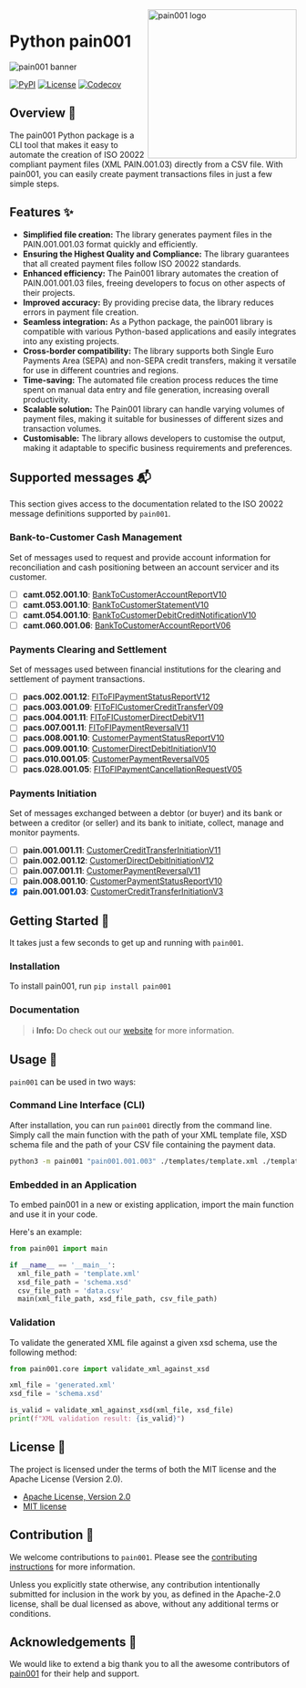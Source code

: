 <!-- markdownlint-disable MD033 MD041 -->

<img src="https://kura.pro/pain001/images/logos/pain001.svg" alt="pain001 logo" width="261" align="right" />

<!-- markdownlint-enable MD033 MD041 -->

# Python pain001

![pain001 banner][banner]

[![PyPI][pypi-badge]][3] [![License][license-badge]][1] [![Codecov][codecov-badge]][6]

## Overview 📖

The pain001 Python package is a CLI tool that makes it easy to automate
the creation of ISO 20022 compliant payment files (XML PAIN.001.03)
directly from a CSV file. With pain001, you can easily create payment
transactions files in just a few simple steps.

## Features ✨

- **Simplified file creation:** The library generates payment files in
  the PAIN.001.001.03 format quickly and efficiently.
- **Ensuring the Highest Quality and Compliance:** The library
  guarantees that all created payment files follow ISO 20022 standards.
- **Enhanced efficiency:** The Pain001 library automates the creation of
  PAIN.001.001.03 files, freeing developers to focus on other aspects of
  their projects.
- **Improved accuracy:** By providing precise data, the library reduces
  errors in payment file creation.
- **Seamless integration:** As a Python package, the pain001 library is
  compatible with various Python-based applications and easily
  integrates into any existing projects.
- **Cross-border compatibility:** The library supports both Single Euro
  Payments Area (SEPA) and non-SEPA credit transfers, making it
  versatile for use in different countries and regions.
- **Time-saving:** The automated file creation process reduces the time
  spent on manual data entry and file generation, increasing overall
  productivity.
- **Scalable solution:** The Pain001 library can handle varying volumes
  of payment files, making it suitable for businesses of different sizes
  and transaction volumes.
- **Customisable:** The library allows developers to customise the
  output, making it adaptable to specific business requirements and
  preferences.

## Supported messages 📬

This section gives access to the documentation related to the ISO 20022
message definitions supported by `pain001`.

### Bank-to-Customer Cash Management

Set of messages used to request and provide account information for
reconciliation and cash positioning between an account servicer and its
customer.

- [ ] **camt.052.001.10**: [BankToCustomerAccountReportV10][10]
- [ ] **camt.053.001.10**: [BankToCustomerStatementV10][11]
- [ ] **camt.054.001.10**: [BankToCustomerDebitCreditNotificationV10][12]
- [ ] **camt.060.001.06**: [BankToCustomerAccountReportV06][13]

### Payments Clearing and Settlement

Set of messages used between financial institutions for the clearing and
settlement of payment transactions.

- [ ] **pacs.002.001.12**: [FIToFIPaymentStatusReportV12][14]
- [ ] **pacs.003.001.09**: [FIToFICustomerCreditTransferV09][15]
- [ ] **pacs.004.001.11**: [FIToFICustomerDirectDebitV11][16]
- [ ] **pacs.007.001.11**: [FIToFIPaymentReversalV11][17]
- [ ] **pacs.008.001.10**: [CustomerPaymentStatusReportV10][18]
- [ ] **pacs.009.001.10**: [CustomerDirectDebitInitiationV10][19]
- [ ] **pacs.010.001.05**: [CustomerPaymentReversalV05][20]
- [ ] **pacs.028.001.05**: [FIToFIPaymentCancellationRequestV05][21]

### Payments Initiation

Set of messages exchanged between a debtor (or buyer) and its bank or
between a creditor (or seller) and its bank to initiate, collect, manage
and monitor payments.

- [ ] **pain.001.001.11**: [CustomerCreditTransferInitiationV11][22]
- [ ] **pain.002.001.12**: [CustomerDirectDebitInitiationV12][23]
- [ ] **pain.007.001.11**: [CustomerPaymentReversalV11][24]
- [ ] **pain.008.001.10**: [CustomerPaymentStatusReportV10][25]
- [x] **pain.001.001.03**: [CustomerCreditTransferInitiationV3][26]

## Getting Started 🚀

It takes just a few seconds to get up and running with `pain001`.

### Installation

To install pain001, run `pip install pain001`

### Documentation

> ℹ️ **Info:** Do check out our [website][0] for more information.

## Usage 📖

`pain001` can be used in two ways:

### Command Line Interface (CLI)

After installation, you can run `pain001` directly from the command
line. Simply call the main function with the path of your XML template
file, XSD schema file and the path of your CSV file containing the
payment data.

```bash
python3 -m pain001 "pain001.001.003" ./templates/template.xml ./templates/template.xsd ./templates/template.csv
```

### Embedded in an Application

To embed pain001 in a new or existing application, import the main
function and use it in your code.

Here's an example:

```python
from pain001 import main

if __name__ == '__main__':
  xml_file_path = 'template.xml'
  xsd_file_path = 'schema.xsd'
  csv_file_path = 'data.csv'
  main(xml_file_path, xsd_file_path, csv_file_path)
```

### Validation

To validate the generated XML file against a given xsd schema, use the
following method:

```python
from pain001.core import validate_xml_against_xsd

xml_file = 'generated.xml'
xsd_file = 'schema.xsd'

is_valid = validate_xml_against_xsd(xml_file, xsd_file)
print(f"XML validation result: {is_valid}")
```

## License 📝

The project is licensed under the terms of both the MIT license and the
Apache License (Version 2.0).

- [Apache License, Version 2.0][1]
- [MIT license][2]

## Contribution 🤝

We welcome contributions to `pain001`. Please see the
[contributing instructions][4] for more information.

Unless you explicitly state otherwise, any contribution intentionally
submitted for inclusion in the work by you, as defined in the
Apache-2.0 license, shall be dual licensed as above, without any
additional terms or conditions.

## Acknowledgements 💙

We would like to extend a big thank you to all the awesome contributors
of [pain001][5] for their help and support.

[0]: https://pain001.co
[1]: https://opensource.org/license/apache-2-0/
[2]: http://opensource.org/licenses/MIT
[3]: https://github.com/sebastienrousseau/pain001
[4]: https://github.com/sebastienrousseau/pain001/blob/main/CONTRIBUTING.md
[5]: https://github.com/sebastienrousseau/pain001/graphs/contributors
[6]: https://codecov.io/github/sebastienrousseau/pain001?branch=main

[10]: docs/bank-to-customer-cash-management/messages/banktocustomeraccountreportv10/camt.052.001.10.md
[11]: docs/bank-to-customer-cash-management/messages/banktocustomerstatementv10/camt.053.001.10.md
[12]: docs/bank-to-customer-cash-management/messages/banktocustomerdebitcreditnotificationv10/camt.054.001.10.md
[13]: docs/bank-to-customer-cash-management/messages/accountreportingrequestv06/camt.060.001.06.md
[14]: docs/payments-clearing-and-settlement/messages/fitofipaymentstatusreportv12/pacs.002.001.12.md
[15]: docs/payments-clearing-and-settlement/messages/fitoficustomerdirectdebitv09/pacs.003.001.09.md
[16]: docs/payments-clearing-and-settlement/messages/paymentreturnv11/pacs.004.001.11.md
[17]: docs/payments-clearing-and-settlement/messages/fitofipaymentreversalv11/pacs.007.001.11.md
[18]: docs/payments-clearing-and-settlement/messages/fitoficustomercredittransferv10/pacs.008.001.10.md
[19]: docs/payments-clearing-and-settlement/messages/financialinstitutioncredittransferv10/pacs.009.001.10.md
[20]: docs/payments-clearing-and-settlement/messages/financialinstitutiondirectdebitv05/pacs.010.001.05.md
[21]: docs/payments-clearing-and-settlement/messages/fitofipaymentstatusrequestv05/pacs.028.001.05.md
[22]: docs/payments-initiation/messages/customercredittransferinitiationv11/pain.001.001.11.md
[23]: docs/payments-initiation/messages/customerpaymentstatusreportv12/pain.002.001.12.md
[24]: docs/payments-initiation/messages/customerpaymentreversalv11/pain.007.001.11.md
[25]: docs/payments-initiation/messages/customerdirectdebitinitiationv10/pain.008.001.10.md
[26]: docs/payments-initiation/messages/customercredittransferinitiationv03/pain.001.001.03.md

[banner]: https://kura.pro/pain001/images/titles/title-pain001.svg
[codecov-badge]: https://img.shields.io/codecov/c/github/sebastienrousseau/pain001?style=for-the-badge&token=AaUxKfRiou 'Codecov badge'
[license-badge]: https://img.shields.io/pypi/l/pain001?style=for-the-badge 'License badge'
[pypi-badge]: https://img.shields.io/pypi/pyversions/pain001.svg?style=for-the-badge 'PyPI badge'
